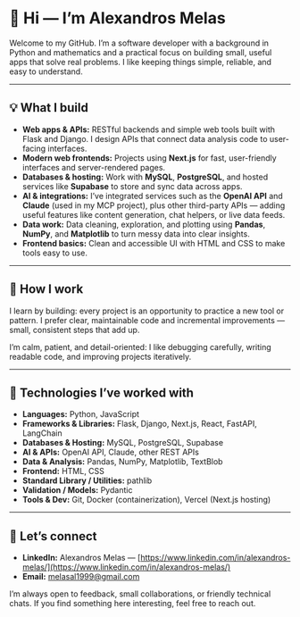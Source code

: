 # 👋 Hi — I’m Alexandros Melas

Welcome to my GitHub. I’m a software developer with a background in Python and mathematics and a practical focus on building small, useful apps that solve real problems. I like keeping things simple, reliable, and easy to understand.

---

## 💡 What I build

* **Web apps & APIs:** RESTful backends and simple web tools built with Flask and Django. I design APIs that connect data analysis code to user-facing interfaces.
* **Modern web frontends:** Projects using **Next.js** for fast, user-friendly interfaces and server-rendered pages.
* **Databases & hosting:** Work with **MySQL**, **PostgreSQL**, and hosted services like **Supabase** to store and sync data across apps.
* **AI & integrations:** I’ve integrated services such as the **OpenAI API** and **Claude** (used in my MCP project), plus other third-party APIs — adding useful features like content generation, chat helpers, or live data feeds.
* **Data work:** Data cleaning, exploration, and plotting using **Pandas**, **NumPy**, and **Matplotlib** to turn messy data into clear insights.
* **Frontend basics:** Clean and accessible UI with HTML and CSS to make tools easy to use.

---

## 🧠 How I work

I learn by building: every project is an opportunity to practice a new tool or pattern. I prefer clear, maintainable code and incremental improvements — small, consistent steps that add up.

I’m calm, patient, and detail-oriented: I like debugging carefully, writing readable code, and improving projects iteratively.

---

## 🧰 Technologies I’ve worked with

* **Languages:** Python, JavaScript
* **Frameworks & Libraries:** Flask, Django, Next.js, React, FastAPI, LangChain
* **Databases & Hosting:** MySQL, PostgreSQL, Supabase
* **AI & APIs:** OpenAI API, Claude, other REST APIs
* **Data & Analysis:** Pandas, NumPy, Matplotlib, TextBlob
* **Frontend:** HTML, CSS
* **Standard Library / Utilities:** pathlib
* **Validation / Models:** Pydantic
* **Tools & Dev:** Git, Docker (containerization), Vercel (Next.js hosting)

---

## 🤝 Let’s connect

* **LinkedIn:** Alexandros Melas — [https://www.linkedin.com/in/alexandros-melas/](https://www.linkedin.com/in/alexandros-melas/)
* **Email:** [melasal1999@gmail.com](mailto:melasal1999@gmail.com)

I’m always open to feedback, small collaborations, or friendly technical chats. If you find something here interesting, feel free to reach out.
